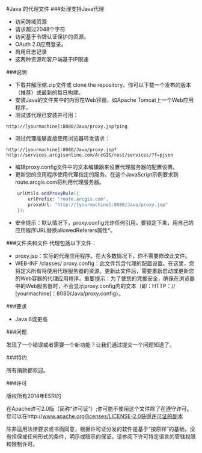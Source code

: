 #Java 的代理文件
###处理支持Java代理

* 访问跨域资源
* 请求超过2048个字符
* 访问基于令牌认证保护的资源。
* OAuth 2.0应用登录。
* 启用日志记录
* 这两种资源和客户端基于IP限速

###说明
* 下载并解压缩.zip文件或 clone the repository。你可以下载一个发布的版本（推荐）或最新的每日构建。
* 安装Java的文件夹中的内容在Web容器，如Apache Tomcat上一个Web应用程序。
* 测试该代理已安装并可用：

```
http://[yourmachine]:8080/Java/proxy.jsp?ping
```

* 测试代理能够直接使用浏览器转发请求：

```
http://[yourmachine]:8080/Java/proxy.jsp?http://services.arcgisonline.com/ArcGIS/rest/services/?f=pjson
```

* 编辑proxy.config文件中的文本编辑器来设置代理服务器的配置设置。
* 更新您的应用程序使用代理指定的服务。在这个JavaScript示例要求到route.arcgis.com将利用代理服务器。

```java
    urlUtils.addProxyRule({
        urlPrefix: "route.arcgis.com",
        proxyUrl: "http://[yourmachine]:8080/Java/proxy.jsp"
    });
```

* 安全提示：默认情况下，proxy.config允许任何引用。要锁定下来，用自己的应用程序URL替换allowedReferers属性*。

###文件夹和文件
代理包括以下文件：

* proxy.jsp：实际的代理应用程序。在大多数情况下，你不需要修改此文件。
* WEB-INF /classes/ proxy.config：此文件包含代理的配置设置。在这里，您将定义所有将使用代理服务器的资源。更新此文件后，需要重新启动或更新您的Web容器的代理应用程序。重要提示：为了使您的凭据安全，确保在浏览器中的Web服务器时，不会显示proxy.config内的文本（即：HTTP：// [yourmachine]：8080/Java/proxy.config）。

###要求
* Java 6或更高

###问题

发现了一个错误或者需要一个新功能？让我们通过提交一个问题知道了。

###特约

所有捐款都欢迎。

###许可

版权所有2014年ESRI的

在Apache许可2.0版（简称“许可证”）;你可能不使用这个文件除了在遵守许可。您可以在http://www.apache.org/licenses/LICENSE-2.0获得许可证的副本

除非适用法律要求或书面同意，根据许可证分发的软件是基于“按原样”的基础，没有担保或任何形式的条件，明示或暗示的保证。请参阅下许可特定语言的管辖权限和限制许可。